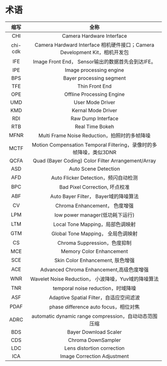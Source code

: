 # 术语

|  缩写   |                             全称                             |
| :-----: | :----------------------------------------------------------: |
|   CHI   |                  Camera Hardware Interface                   |
| chi-cdk | Camera Hardward Interface 相机硬件接口；Camera Development Kit，相机开发包 |
|   IFE   |      Image Front End， Sensor输出的数据首先会到达IFE。       |
|   IPE   |                   Image processing engine                    |
|   BPS   |                   Bayer processing segment                   |
|   TFE   |                        Thin Front End                        |
|   OPE   |                  Offline Processing Engine                   |
|   UMD   |                       User Mode Driver                       |
|   KMD   |                      Kernal Mode Driver                      |
|   RDI   |                      Raw Dump Interface                      |
|   RTB   |                       Real Time Bokeh                        |
|  MFNR   |        Multi Frame Noise Reduction，拍照时的多帧降噪         |
|  MCTF   | Motion Compensation Temporal Filtering，录像时的多帧降噪，类似3DNR |
|  QCFA   |      Quad (Bayer Coding) Color Filter Arrangement/Array      |
|   ASD   |                     Auto Scene Detection                     |
|   AFD   |             Auto Flicker Detection，频闪自动检测             |
|   BPC   |                Bad Pixel Correction, 坏点校准                |
|   ABF   |            Auto Bayer Filter， Bayer域的降噪算法             |
|   CV    |                Chroma Enhancement， 色度增强                 |
|   LPM   |               low power manager(低功耗下运行)                |
|   LTM   |               Local Tone Mapping，局部色调映射               |
|   GTM   |              Global Tone Mapping， 全局色调映射              |
|   CS    |                 Chroma Suppression，色度抑制                 |
|   MCE   |                   Memory Color Enhancement                   |
|   SCE   |               Skin Color Enhancement, 肤色增强               |
|   ACE   |           Advanced Chroma Enhancement,高级色度增强           |
|   WNR   |     Wavelet Noise Reduction， 小波降噪，Yuv域的降噪算法      |
|   TNR   |              temporal noise reduction，时域降噪              |
|   ASF   |           Adaptive Spatial Filter，自适应空间滤波            |
|  PDAF   |            phase difference auto focus，相位对焦             |
|  ADRC   |    automatic dynamic range compression，自动动态范围压缩     |
|   BDS   |                    Bayer Download Scaler                     |
|   CDS   |                      Chroma DownSampler                      |
|   LDC   |                  Lens distortion correction                  |
|   ICA   |                 Image Correction Adjustment                  |